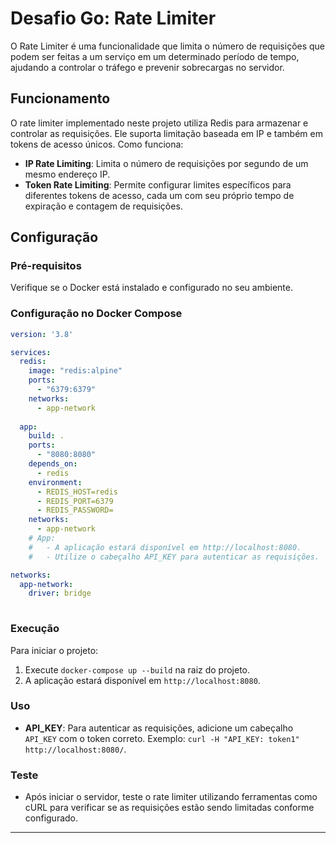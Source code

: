 # Desafio Go: Rate Limiter

O Rate Limiter é uma funcionalidade que limita o número de requisições que podem ser feitas a um serviço em um determinado período de tempo, ajudando a controlar o tráfego e prevenir sobrecargas no servidor.

## Funcionamento

O rate limiter implementado neste projeto utiliza Redis para armazenar e controlar as requisições. Ele suporta limitação baseada em IP e também em tokens de acesso únicos. Como funciona:

- **IP Rate Limiting**: Limita o número de requisições por segundo de um mesmo endereço IP.
- **Token Rate Limiting**: Permite configurar limites específicos para diferentes tokens de acesso, cada um com seu próprio tempo de expiração e contagem de requisições.

## Configuração

### Pré-requisitos

Verifique se o Docker está instalado e configurado no seu ambiente.

### Configuração no Docker Compose

```yaml
version: '3.8'

services:
  redis:
    image: "redis:alpine"
    ports:
      - "6379:6379"
    networks:
      - app-network
      
  app:
    build: .
    ports:
      - "8080:8080"
    depends_on:
      - redis
    environment:
      - REDIS_HOST=redis
      - REDIS_PORT=6379
      - REDIS_PASSWORD=
    networks:
      - app-network
    # App:
    #   - A aplicação estará disponível em http://localhost:8080.
    #   - Utilize o cabeçalho API_KEY para autenticar as requisições.

networks:
  app-network:
    driver: bridge
   
```

### Execução

Para iniciar o projeto:

1. Execute `docker-compose up --build` na raiz do projeto.
2. A aplicação estará disponível em `http://localhost:8080`.

### Uso

- **API_KEY**: Para autenticar as requisições, adicione um cabeçalho `API_KEY` com o token correto. Exemplo: `curl -H "API_KEY: token1" http://localhost:8080/`.

### Teste

- Após iniciar o servidor, teste o rate limiter utilizando ferramentas como cURL para verificar se as requisições estão sendo limitadas conforme configurado.

---
